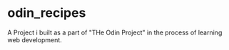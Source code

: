 # odin_recipes
A Project i built as a part of "THe Odin Project" in the process of learning web development.
